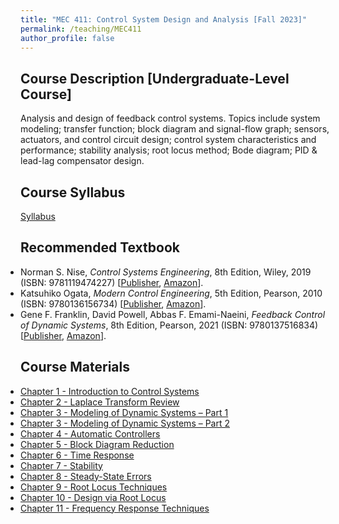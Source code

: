 ```yaml
---
title: "MEC 411: Control System Design and Analysis [Fall 2023]"
permalink: /teaching/MEC411
author_profile: false
---
```


## Course Description [Undergraduate-Level Course]
Analysis and design of feedback control systems. Topics include system modeling; transfer function; block diagram and signal-flow graph; sensors, actuators, and control circuit design; control system characteristics and performance; stability analysis; root locus method; Bode diagram; PID & lead-lag compensator design.

## Course Syllabus
[Syllabus](https://aminfakhari.github.io/_pages/teaching/MEC411/MEC411_Syllabus_Fall2023.pdf)

## Recommended Textbook
<ul style="margin-left: 0; padding-left: 0; list-style-type: disc;">
    <li>
        Norman S. Nise, <i>Control Systems Engineering</i>, 8th Edition, Wiley, 2019 (ISBN: 9781119474227)
        [<a href="https://www.wiley.com/en-us/Control+Systems+Engineering%2C+8th+Edition-p-9781119474227" target="_blank"><u>Publisher</u></a>,
        <a href="https://www.amazon.com/Control-Systems-Engineering-Norman-Nise/dp/1119721407" target="_blank"><u>Amazon</u></a>].
    </li>
	<li>
        Katsuhiko Ogata, <i>Modern Control Engineering</i>, 5th Edition, Pearson, 2010 (ISBN: 9780136156734)
        [<a href="https://www.pearson.com/en-us/subject-catalog/p/modern-control-engineering/P200000003521/9780137551064" target="_blank"><u>Publisher</u></a>,
        <a href="https://www.amazon.com/Modern-Control-Engineering-Katsuhiko-Ogata/dp/0136156738" target="_blank"><u>Amazon</u></a>].
    </li>
	<li>
        Gene F. Franklin, David Powell, Abbas F. Emami-Naeini, <i>Feedback Control of Dynamic Systems</i>, 8th Edition, Pearson, 2021 (ISBN: 9780137516834)
        [<a href="https://www.pearson.com/en-us/subject-catalog/p/feedback-control-of-dynamic-systems/P200000003343/9780137516834" target="_blank"><u>Publisher</u></a>,
        <a href="https://www.amazon.com/Feedback-Control-Dynamic-Systems-Engineering/dp/0134685717" target="_blank"><u>Amazon</u></a>].
    </li>
</ul>

## Course Materials
<ul style="margin-left: 0; padding-left: 0; list-style-type: disc;">
    <li><a href="https://aminfakhari.github.io/_pages/teaching/MEC411/Chapter_1_-_Introduction_to_Control_Systems.pdf">Chapter 1 - Introduction to Control Systems</a></li>
	<li><a href="https://aminfakhari.github.io/_pages/teaching/MEC411/Chapter_2_-_Laplace_Transform_Review.pdf">Chapter 2 - Laplace Transform Review</a></li>
	<li><a href="https://aminfakhari.github.io/_pages/teaching/MEC411/Chapter_3_-_Modeling_of_Dynamic_Systems_-_Part_1.pdf">Chapter 3 - Modeling of Dynamic Systems – Part 1</a></li>
	<li><a href="https://aminfakhari.github.io/_pages/teaching/MEC411/Chapter_3_-_Modeling_of_Dynamic_Systems_-_Part_2.pdf">Chapter 3 - Modeling of Dynamic Systems – Part 2</a></li>
	<li><a href="https://aminfakhari.github.io/_pages/teaching/MEC411/Chapter_4_-_Automatic_Controllers.pdf">Chapter 4 - Automatic Controllers</a></li>
	<li><a href="https://aminfakhari.github.io/_pages/teaching/MEC411/Chapter_5_-_Block_Diagram_Reduction.pdf">Chapter 5 - Block Diagram Reduction</a></li>
	<li><a href="https://aminfakhari.github.io/_pages/teaching/MEC411/Chapter_6_-_Time_Response.pdf">Chapter 6 - Time Response</a></li>
	<li><a href="https://aminfakhari.github.io/_pages/teaching/MEC411/Chapter_7_-_Stability.pdf">Chapter 7 - Stability</a></li>
	<li><a href="https://aminfakhari.github.io/_pages/teaching/MEC411/Chapter_8_-_SteadyState_Errors.pdf">Chapter 8 - Steady-State Errors</a></li>
	<li><a href="https://aminfakhari.github.io/_pages/teaching/MEC411/Chapter_9_-_Root_Locus_Techniques.pdf">Chapter 9 - Root Locus Techniques</a></li>
	<li><a href="https://aminfakhari.github.io/_pages/teaching/MEC411/Chapter_10_-_Design_via_Root_Locus.pdf">Chapter 10 - Design via Root Locus</a></li>
	<li><a href="https://aminfakhari.github.io/_pages/teaching/MEC411/Chapter_11_-_Frequency_Response_Techniques.pdf">Chapter 11 - Frequency Response Techniques</a></li>
</ul>